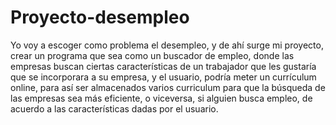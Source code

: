 # Proyecto-desempleo
Yo voy a escoger como problema el desempleo, y de ahí surge mi proyecto, crear un programa que sea como un buscador de empleo, donde las empresas buscan ciertas características de un trabajador que les gustaría que se incorporara a su empresa, y el usuario, podría meter un currículum online, para así ser almacenados varios curriculum para que la búsqueda de las empresas sea más eficiente, o viceversa, si alguien busca empleo, de acuerdo a las características dadas por el usuario.
